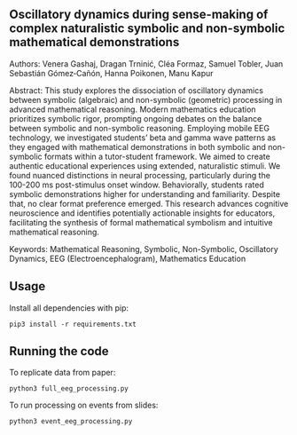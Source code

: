 ## Oscillatory dynamics during sense-making of complex naturalistic symbolic and non-symbolic mathematical demonstrations
Authors: Venera Gashaj, Dragan Trninić, Cléa Formaz, Samuel Tobler, Juan Sebastián Gómez‑Cañón, Hanna Poikonen, Manu Kapur

Abstract: This study explores the dissociation of oscillatory dynamics between symbolic (algebraic) and non-symbolic (geometric) processing in advanced mathematical reasoning. Modern mathematics education prioritizes symbolic rigor, prompting ongoing debates on the balance between symbolic and non-symbolic reasoning.
Employing mobile EEG technology, we investigated students’ beta and gamma wave patterns as they engaged with mathematical demonstrations in both symbolic and non-symbolic formats within a tutor-student framework. We aimed to create authentic educational experiences using extended, naturalistic stimuli.
We found nuanced distinctions in neural processing, particularly during the 100-200 ms post-stimulus onset window. Behaviorally, students rated symbolic demonstrations higher for understanding and familiarity. Despite that, no clear format preference emerged. This research advances cognitive neuroscience and identifies potentially actionable insights for educators, facilitating the synthesis of formal mathematical symbolism and intuitive mathematical reasoning.

Keywords: Mathematical Reasoning, Symbolic, Non-Symbolic, Oscillatory Dynamics, EEG (Electroencephalogram), Mathematics Education

## Usage
Install all dependencies with pip:
```
pip3 install -r requirements.txt
```

## Running the code
To replicate data from paper:

```
python3 full_eeg_processing.py
```


To run processing on events from slides:

```
python3 event_eeg_processing.py
```
